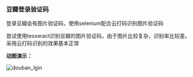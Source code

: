 ### 豆瓣登录验证码
登录豆瓣会有图片验证码，使用selenium配合云打码识别图片验证码

尝试使用tesseract识别豆瓣的图片验证码，由于图片比较复杂，识别率比较差。采用云打码识别的效果基本正常

**动图演示：**

![douban_lgin](./douban_lgin.gif)